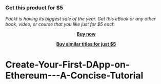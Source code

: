 
### Get this product for $5

<i>Packt is having its biggest sale of the year. Get this eBook or any other book, video, or course that you like just for $5 each</i>


<b><p align='center'>[Buy now](https://packt.link/9781803232980)</p></b>


<b><p align='center'>[Buy similar titles for just $5](https://subscription.packtpub.com/search)</p></b>


# Create-Your-First-DApp-on-Ethereum---A-Concise-Tutorial